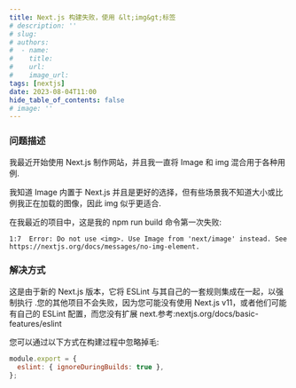 ```yaml
---
title: Next.js 构建失败，使用 &lt;img&gt;标签
# description: ''
# slug:
# authors: 
#  - name: 
#    title:
#    url:
#    image_url: 
tags: [nextjs]
date: 2023-08-04T11:00
hide_table_of_contents: false
# image: ''
---
```


### 问题描述

我最近开始使用 Next.js 制作网站，并且我一直将 Image 和 img 混合用于各种用例.

我知道 Image 内置于 Next.js 并且是更好的选择，但有些场景我不知道大小或比例我正在加载的图像，因此 img 似乎更适合.

在我最近的项目中，这是我的 npm run build 命令第一次失败:

```
1:7  Error: Do not use <img>. Use Image from 'next/image' instead. See https://nextjs.org/docs/messages/no-img-element.
```

### 解决方式

这是由于新的 Next.js 版本，它将 ESLint 与其自己的一套规则集成在一起，以强制执行 .您的其他项目不会失败，因为您可能没有使用 Next.js v11，或者他们可能有自己的 ESLint 配置，而您没有扩展 next.参考:nextjs.org/docs/basic-features/eslint

您可以通过以下方式在构建过程中忽略掉毛:

```js title=next.config.js
module.export = {
  eslint: { ignoreDuringBuilds: true },
};
```
